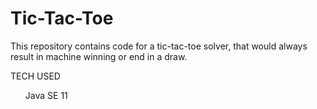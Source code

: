# Tic-Tac-Toe
This repository contains code for a tic-tac-toe solver, that would always result in machine winning or end in a draw.


TECH USED
<ul>
  Java SE 11
</ul>
